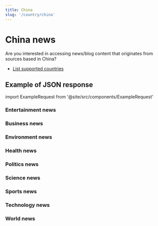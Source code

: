 ```yaml
---
title: China
slug: '/country/china'
---
```


# China news

Are you interested in accessing news/blog content that originates from sources based in China?

- [List supported countries](/get-articles/countries)

## Example of JSON response

import ExampleRequest from '@site/src/components/ExampleRequest'

### Entertainment news
<ExampleRequest url="https://apitube.io/v1/news/articles?limit=2&category=news/Arts_and_Entertainment&country=cn"></ExampleRequest>

### Business news
<ExampleRequest url="https://apitube.io/v1/news/articles?limit=2&category=news/Business&country=cn"></ExampleRequest>

### Environment news
<ExampleRequest url="https://apitube.io/v1/news/articles?limit=2&category=news/Environment&country=cn"></ExampleRequest>

### Health news
<ExampleRequest url="https://apitube.io/v1/news/articles?limit=2&category=news/Health&country=cn"></ExampleRequest>

### Politics news
<ExampleRequest url="https://apitube.io/v1/news/articles?limit=2&category=news/Politics&country=cn"></ExampleRequest>

### Science news
<ExampleRequest url="https://apitube.io/v1/news/articles?limit=2&category=news/Science&country=cn"></ExampleRequest>

### Sports news
<ExampleRequest url="https://apitube.io/v1/news/articles?limit=2&category=news/Sports&country=cn"></ExampleRequest>

### Technology news
<ExampleRequest url="https://apitube.io/v1/news/articles?limit=2&category=news/Technology&country=cn"></ExampleRequest>

### World news
<ExampleRequest url="https://apitube.io/v1/news/articles?limit=2&category=news/World&country=cn"></ExampleRequest>
